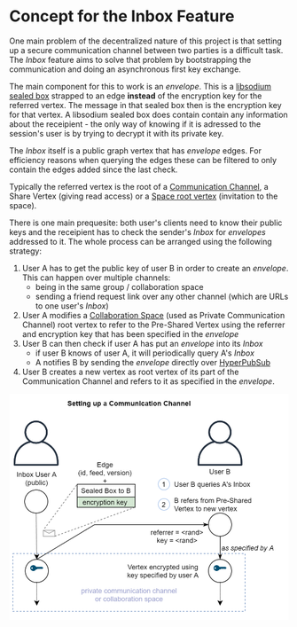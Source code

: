 # Concept for the Inbox Feature

One main problem of the decentralized nature of this project is that setting up a secure communication channel between two parties is a difficult task. The *Inbox* feature aims to solve that problem by bootstrapping the communication and doing an asynchronous first key exchange.

The main component for this to work is an *envelope*. This is a [libsodium sealed box](https://doc.libsodium.org/public-key_cryptography/sealed_boxes) strapped to an edge **instead** of the encryption key for the referred vertex.
The message in that sealed box then is the encryption key for that vertex.
A libsodium sealed box does contain contain any information about the receipient - the only way of knowing if it is adressed to the session's user is by trying to decrypt it with its private key.

The *Inbox* itself is a public graph vertex that has *envelope* edges. For efficiency reasons when querying the edges these can be filtered to only contain the edges added since the last check.

Typically the referred vertex is the root of a [Communication Channel](https://github.com/fsteff/certacrypt/blob/master/docs/private-commchannel.md), a Share Vertex (giving read access) or a [Space root vertex](https://github.com/fsteff/certacrypt/blob/master/docs/multiwriter.md) (invitation to the space).

There is one main prequesite: both user's clients need to know their public keys and the receipient has to check the sender's *Inbox* for *envelopes* addressed to it.
The whole process can be arranged using the following strategy:

1. User A has to get the public key of user B in order to create an *envelope*. This can happen over multiple channels:
   - being in the same group / collaboration space
   - sending a friend request link over any other channel (which are URLs to one user's *Inbox*)
2. User A modifies a [Collaboration Space](https://github.com/fsteff/certacrypt/blob/master/docs/multiwriter.md) (used as Private Communication Channel) root vertex to refer to the Pre-Shared Vertex using the referrer and encryption key that has been specified in the *envelope*
3. User B can then check if user A has put an *envelope* into its *Inbox*
   - if user B knows of user A, it will periodically query A's *Inbox*
   - A notifies B by sending the *envelope* directly over [HyperPubSub](https://github.com/fsteff/hyperpubsub)
4. User B creates a new vertex as root vertex of its part of the Communication Channel and refers to it as specified in the *envelope*.

![Inbox Sketch](https://raw.githubusercontent.com/fsteff/certacrypt/master/docs/Inbox.png)
